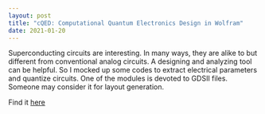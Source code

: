 ```yaml
---
layout: post
title: "cQED: Computational Quantum Electronics Design in Wolfram"
date: 2021-01-20
---
```


Superconducting circuits are interesting.
In many ways, they are alike to but different from conventional analog circuits.
A designing and analyzing tool can be helpful.
So I mocked up some codes to extract electrical parameters and quantize circuits.
One of the modules is devoted to GDSII files.
Someone may consider it for layout generation.

Find it [here](http://github.com/kanglinxiong/cQED)
